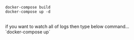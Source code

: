 `docker-compose build` <br>
`docker-compose up -d`

<br>
if you want to watch all of logs then type below command...<br>
`docker-compose up`